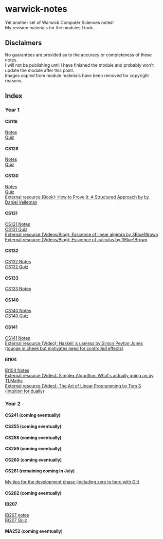 # warwick-notes

Yet another set of Warwick Computer Sciences notes!  
My revision materials for the modules I took.

## Disclaimers

No guarantees are provided as to the accuracy or completeness of these notes.  
I will not be publishing until I have finished the module and probably won't update the module after this point.  
Images copied from module materials have been removed for copyright reasons.

## Index
### Year 1
#### CS118  
[Notes](Y1/CS118.pdf)  
[Quiz](https://app.studius.ai/decks/8b9d4f443b486cbfd2156fc9b293e191?invite=UKtFiMdOcZQst3yCpqAznIb5aag1)  
#### CS126
[Notes](Y1/CS126.pdf)  
[Quiz](https://app.studius.ai/decks/b207a6a6cb398229a7077e0b36a6c82f?invite=UKtFiMdOcZQst3yCpqAznIb5aag1)  
#### CS130
[Notes](Y1/CS130.pdf)  
[Quiz](https://app.studius.ai/decks/b4953e89e933d50c8c0bbf76da7f5112?invite=UKtFiMdOcZQst3yCpqAznIb5aag1)  
[External resource (Book): How to Prove It: A Structured Approach by by Daniel Velleman](https://www.vlebooks.com/Product/Index/2006618)  
#### CS131
[CS131 Notes](Y1/CS131.pdf)  
[CS131 Quiz](https://app.studius.ai/decks/e6b6297a7e3472f8b59ef8233ad84afb?invite=UKtFiMdOcZQst3yCpqAznIb5aag1)  
[External resource (Videos/Blog): Esscence of linear algebra by 3Blue1Brown](https://www.3blue1brown.com/topics/linear-algebra)  
[External resource (Videos/Blog): Esscence of calculus by 3Blue1Brown](https://www.3blue1brown.com/topics/calculus)
#### CS132
[CS132 Notes](Y1/CS132.pdf)  
[CS132 Quiz](https://app.studius.ai/decks/db693124565718bffacd91f8c287af43?invite=UKtFiMdOcZQst3yCpqAznIb5aag1)  
#### CS133
[CS133 Notes](Y1/CS133T2_RAW.pdf)  
#### CS140
[CS140 Notes](Y1/CS140.pdf)  
[CS140 Quiz](https://app.studius.ai/decks/c93c2a144d16e44f9b4fa6ab76ffcf5e?invite=UKtFiMdOcZQst3yCpqAznIb5aag1)  
#### CS141
[CS141 Notes](Y1/CS141.pdf)  
[External resource (Video): Haskell is useless by Simon Peyton Jones (tounge in cheek but motivates need for controlled effects)](https://www.youtube.com/watch?v=iSmkqocn0oQ)  
#### IB104
[IB104 Notes](Y1/IB104.pdf)  
[External resource (Video): Simplex Algorithm: What's actually going on by TLMaths](https://www.youtube.com/watch?v=pWeEz3O-ZRg)  
[External resource (Video): The Art of Linear Programming by Tom S (intuition for dualiy)](https://www.youtube.com/watch?v=E72DWgKP_1Y)  

### Year 2
#### CS241 (coming eventually)
#### CS255 (coming eventually)
#### CS258 (coming eventually)
#### CS259 (coming eventually)
#### CS260 (coming eventually)
#### CS261 (remaining coming in July)
[My tips for the development phase (including zero to hero with Git)](Y2/CS261_DevTips.pdf)  
#### CS262 (coming eventually)
#### IB207
[IB207 notes](Y2/IB207.pdf)  
[IB207 Quiz](https://app.studius.ai/decks/857ac2d5c1a2dceceb3bf47ba0798553?invite=UKtFiMdOcZQst3yCpqAznIb5aag1)  
#### MA252 (coming eventually)
